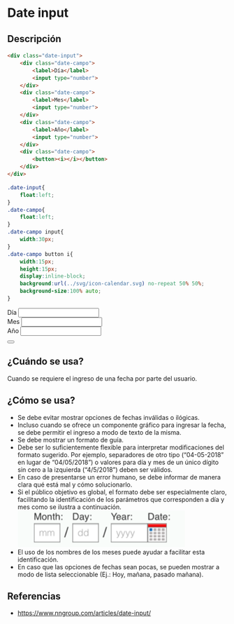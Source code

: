 
# Date input

## Descripción

```html
<div class="date-input">
	<div class="date-campo">
        <label>Día</label>
        <input type="number">
    </div>
    <div class="date-campo">
        <label>Mes</label>
        <input type="number">
    </div>
    <div class="date-campo">
        <label>Año</label>
        <input type="number">
    </div>
    <div class="date-campo">
    	<button><i></i></button>
    </div>
</div>
```

```css
.date-input{
	float:left;
}
.date-campo{
	float:left;
}
.date-campo input{
	width:30px;
}
.date-campo button i{
	width:15px;
	height:15px;
	display:inline-block;
	background:url(../svg/icon-calendar.svg) no-repeat 50% 50%;
	background-size:100% auto;
}
```

<div class="date-input">
	<div class="date-campo">
        <label>Día</label>
        <input type="number">
    </div>
    <div class="date-campo">
        <label>Mes</label>
        <input type="number">
    </div>
    <div class="date-campo">
        <label>Año</label>
        <input type="number">
    </div>
    <div class="date-campo">
    	<button><i></i></button>
    </div>
</div>

## ¿Cuándo se usa?
Cuando se requiere el ingreso de una fecha por parte del usuario.

## ¿Cómo se usa?
* Se debe evitar mostrar opciones de fechas inválidas o ilógicas.
* Incluso cuando se ofrece un componente gráfico para ingresar la fecha, se debe permitir el ingreso a modo de texto de la misma.
* Se debe mostrar un formato de guía.
* Debe ser lo suficientemente flexible para interpretar modificaciones del formato sugerido. Por ejemplo, separadores de otro tipo (“04-05-2018” en lugar de “04/05/2018”) o valores para día y mes de un único dígito sin cero a la izquierda (“4/5/2018”) deben ser válidos.
* En caso de presentarse un error humano, se debe informar de manera clara qué está mal y cómo solucionarlo.
* Si el público objetivo es global, el formato debe ser especialmente claro, facilitando la identificación de los parámetros que corresponden a día y mes como se ilustra a continuación.
![alt text](../images/dateinput1.png "Parámetros separados")
* El uso de los nombres de los meses puede ayudar a facilitar esta identificación.
* En caso que las opciones de fechas sean pocas, se pueden mostrar a modo de lista seleccionable (Ej.: Hoy, mañana, pasado mañana).

## Referencias
* <https://www.nngroup.com/articles/date-input/>
